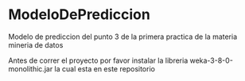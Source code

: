 # ModeloDePrediccion
Modelo de prediccion del punto 3 de la primera practica de la materia mineria de datos

Antes de correr el proyecto por favor instalar la libreria weka-3-8-0-monolithic.jar la cual esta en este repositorio
